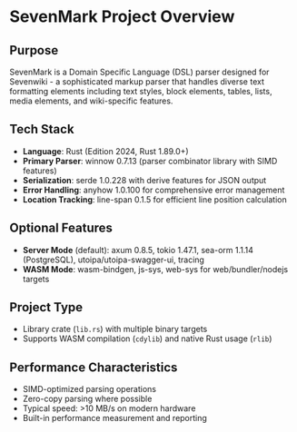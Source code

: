# SevenMark Project Overview

## Purpose
SevenMark is a Domain Specific Language (DSL) parser designed for Sevenwiki - a sophisticated markup parser that handles diverse text formatting elements including text styles, block elements, tables, lists, media elements, and wiki-specific features.

## Tech Stack
- **Language**: Rust (Edition 2024, Rust 1.89.0+)
- **Primary Parser**: winnow 0.7.13 (parser combinator library with SIMD features)
- **Serialization**: serde 1.0.228 with derive features for JSON output
- **Error Handling**: anyhow 1.0.100 for comprehensive error management
- **Location Tracking**: line-span 0.1.5 for efficient line position calculation

## Optional Features
- **Server Mode** (default): axum 0.8.5, tokio 1.47.1, sea-orm 1.1.14 (PostgreSQL), utoipa/utoipa-swagger-ui, tracing
- **WASM Mode**: wasm-bindgen, js-sys, web-sys for web/bundler/nodejs targets

## Project Type
- Library crate (`lib.rs`) with multiple binary targets
- Supports WASM compilation (`cdylib`) and native Rust usage (`rlib`)

## Performance Characteristics
- SIMD-optimized parsing operations
- Zero-copy parsing where possible
- Typical speed: >10 MB/s on modern hardware
- Built-in performance measurement and reporting